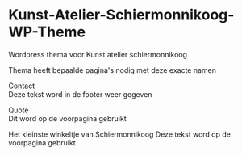 # Kunst-Atelier-Schiermonnikoog-WP-Theme

Wordpress thema voor Kunst atelier schiermonnikoog

Thema heeft bepaalde pagina's nodig met deze exacte namen

Contact  
Deze tekst word in de footer weer gegeven

Quote  
Dit word op de voorpagina gebruikt

Het kleinste winkeltje van Schiermonnikoog
Deze tekst word op de voorpagina gebruikt
